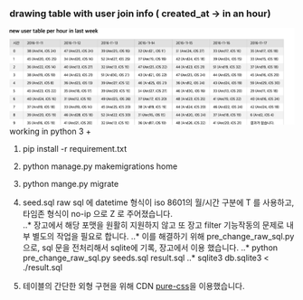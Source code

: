 ### drawing table with user join info ( created_at -> in an hour)
![sample_image](https://github.com/novelview9/django_table/blob/master/sample/sample.png)
 working in python 3 +   
 
1. pip install -r requirement.txt
2. python manage.py makemigrations home
3. python mange.py migrate
4. seed.sql raw sql 에 datetime 형식이 iso 8601의 월/시간 구분에 T 를 사용하고, 타임존 형식이 no-ip 으로 Z 로 주어졌습니다.  
..* 장고에서 해당 포맷을 원활히 지원하지 않고 또 장고 filter 기능작동의 문제로 내부 별도의 작업을 필요로 합니다.
..* 이를 해결하기  위해 pre_change_raw_sql.py 으로, sql 문을 전처리해서 sqlite에 기록, 장고에서 이용 했습니다.
..* python pre_change_raw_sql.py seeds.sql result.sql
..* sqlite3 db.sqlite3 < ./result.sql  

4. 테이블의 간단한 외형 구현을 위해 CDN [pure-css](http://yui.yahooapis.com/pure/0.6.0/pure-min.css)을 이용했습니다.

